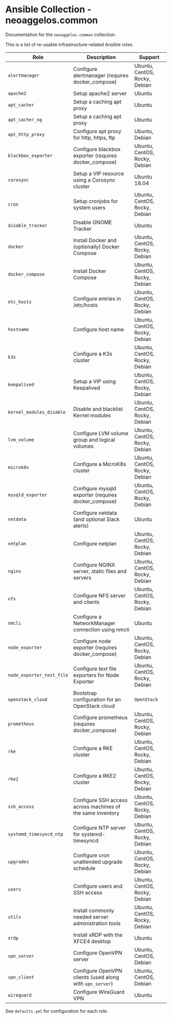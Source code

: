 # Ansible Collection - neoaggelos.common

Documentation for the `neoaggelos.common` collection.

This is a list of re-usable infrastructure-related Ansible roles.

| Role                      | Description                                                | Support                       |
| ------------------------- | ---------------------------------------------------------- | ----------------------------- |
| `alertmanager`            | Configure alertmanager (requires docker_compose)           | Ubuntu, CentOS, Rocky, Debian |
| `apache2`                 | Setup apache2 server                                       | Ubuntu                        |
| `apt_cacher`              | Setup a caching apt proxy                                  | Ubuntu                        |
| `apt_cacher_ng`           | Setup a caching apt proxy                                  | Ubuntu                        |
| `apt_http_proxy`          | Configure apt proxy for http, https, ftp                   | Ubuntu, Debian                |
| `blackbox_exporter`       | Configure blackbox exporter (requires docker_compose)      | Ubuntu, CentOS, Rocky, Debian |
| `corosync`                | Setup a VIP resource using a Corosync cluster              | Ubuntu 18.04                  |
| `cron`                    | Setup cronjobs for system users                            | Ubuntu, CentOS, Rocky, Debian |
| `disable_tracker`         | Disable GNOME Tracker                                      | Ubuntu                        |
| `docker`                  | Install Docker and (optionally) Docker Compose             | Ubuntu, CentOS, Rocky, Debian |
| `docker_compose`          | Install Docker Compose                                     | Ubuntu, CentOS, Rocky, Debian |
| `etc_hosts`               | Configure entries in /etc/hosts                            | Ubuntu, CentOS, Rocky, Debian |
| `hostname`                | Configure host name                                        | Ubuntu, CentOS, Rocky, Debian |
| `k3s`                     | Configure a K3s cluster                                    | Ubuntu, CentOS, Rocky, Debian |
| `keepalived`              | Setup a VIP using Keepalived                               | Ubuntu, CentOS, Rocky, Debian |
| `kernel_modules_disable`  | Disable and blacklist Kernel modules                       | Ubuntu, CentOS, Rocky, Debian |
| `lvm_volume`              | Configure LVM volume group and logical volumes             | Ubuntu, CentOS, Rocky, Debian |
| `microk8s`                | Configure a MicroK8s cluster                               | Ubuntu, CentOS, Rocky, Debian |
| `mysqld_exporter`         | Configure mysqld exporter (requires docker_compose)        | Ubuntu, CentOS, Rocky, Debian |
| `netdata`                 | Configure netdata (and optional Slack alerts)              | Ubuntu                        |
| `netplan`                 | Configure netplan                                          | Ubuntu, CentOS, Rocky, Debian |
| `nginx`                   | Configure NGINX server, static files and servers           | Ubuntu, CentOS, Rocky, Debian |
| `nfs`                     | Configure NFS server and clients                           | Ubuntu, CentOS, Rocky, Debian |
| `nmcli`                   | Configure a NetworkManager connection using nmcli          | Ubuntu                        |
| `node_exporter`           | Configure node exporter (requires docker_compose)          | Ubuntu, CentOS, Rocky, Debian |
| `node_exporter_text_file` | Configure text file exporters for Node Exporter            | Ubuntu, CentOS, Rocky, Debian |
| `openstack_cloud`         | Bootstrap configuration for an OpenStack cloud             | `OpenStack`                   |
| `prometheus`              | Configure prometheus (requires docker_compose)             | Ubuntu, CentOS, Rocky, Debian |
| `rke`                     | Configure a RKE cluster                                    | Ubuntu, CentOS, Rocky, Debian |
| `rke2`                    | Configure a RKE2 cluster                                   | Ubuntu, CentOS, Rocky, Debian |
| `ssh_access`              | Configure SSH access across machines of the same inventory | Ubuntu, CentOS, Rocky, Debian |
| `systemd_timesyncd_ntp`   | Configure NTP server for systemd-timesyncd                 | Ubuntu, CentOS, Rocky, Debian |
| `upgrades`                | Configure cron unattended upgrade schedule                 | Ubuntu, CentOS, Rocky, Debian |
| `users`                   | Configure users and SSH access                             | Ubuntu, CentOS, Rocky, Debian |
| `utils`                   | Install commonly needed server administration tools        | Ubuntu, CentOS, Rocky, Debian |
| `xrdp`                    | Install xRDP with the XFCE4 desktop                        | Ubuntu                        |
| `vpn_server`              | Configure OpenVPN server                                   | Ubuntu, CentOS, Debian        |
| `vpn_client`              | Configure OpenVPN clients (used along with `vpn_server`)   | Ubuntu, CentOS, Debian        |
| `wireguard`               | Configure WireGuard VPN                                    | Ubuntu                        |

See `defaults.yml` for configuration for each role.
